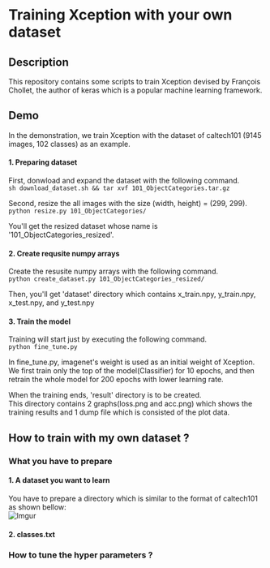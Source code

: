 Training Xception with your own dataset
====================================

## Description  
This repository contains some scripts to train Xception devised by François Chollet, the author of keras which is a popular machine learning framework.  

## Demo
In the demonstration, we train Xception with the dataset of caltech101
(9145 images, 102 classes) as an example.  

#### 1. Preparing dataset
First, donwload and expand the dataset with the following command.  
`sh download_dataset.sh && tar xvf 101_ObjectCategories.tar.gz`  

Second, resize the all images with the size (width, height) = (299, 299).  
`python resize.py 101_ObjectCategories/`

You'll get the resized dataset whose name is '101_ObjectCategories_resized'.  

#### 2. Create requsite numpy arrays
Create the resusite numpy arrays with the following command.  
`python create_dataset.py 101_ObjectCategories_resized/`  

Then, you'll get 'dataset' directory which contains
x_train.npy, y_train.npy, x_test.npy, and y_test.npy  

#### 3. Train the model
Training will start just by executing the following command.  
`python fine_tune.py`  

In fine_tune.py, imagenet's weight is used as an initial weight of Xception.  
We first train only the top of the model(Classifier) for 10 epochs, and
then retrain the whole model for 200 epochs with lower learning rate.  

When the training ends, 'result' directory is to be created.  
This directory contains 2 graphs(loss.png and acc.png) which shows the
training results and 1 dump file which is consisted of the plot data.


## How to train with my own dataset ?
### What you have to prepare
#### 1. A dataset you want to learn
You have to prepare a directory which is similar to the format of caltech101
as shown bellow:  
![Imgur](http://i.imgur.com/qBa9cKr.png) 
#### 2. classes.txt
### How to tune the hyper parameters ?
